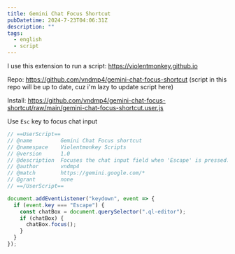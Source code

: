 ```yaml
---
title: Gemini Chat Focus Shortcut
pubDatetime: 2024-7-23T04:06:31Z
description: ""
tags:
  - english
  - script
---
```


I use this extension to run a script: https://violentmonkey.github.io

Repo: https://github.com/vndmp4/gemini-chat-focus-shortcut (script in this repo will be up to date, cuz i'm lazy to update script here)

Install: https://github.com/vndmp4/gemini-chat-focus-shortcut/raw/main/gemini-chat-focus-shortcut.user.js

Use `Esc` key to focus chat input

```js
// ==UserScript==
// @name         Gemini Chat Focus shortcut
// @namespace    Violentmonkey Scripts
// @version      1.0
// @description  Focuses the chat input field when 'Escape' is pressed.
// @author       vndmp4
// @match        https://gemini.google.com/*
// @grant        none
// ==/UserScript==

document.addEventListener("keydown", event => {
  if (event.key === "Escape") {
    const chatBox = document.querySelector(".ql-editor");
    if (chatBox) {
      chatBox.focus();
    }
  }
});
```
